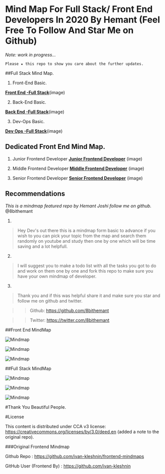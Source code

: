 # Mind Map For Full Stack/ Front End Developers In 2020 By Hemant (Feel Free To Follow And Star Me on Github)
 
*Note: work in progress...*

`Please ★ this repo to show you care about the further updates.`



##Full Stack Mind Map.

1. Front-End Basic.

[**Front End -Full Stack**](frontenddev.png?raw=true)(image)

2. Back-End Basic.

[**Back End -Full Stack**](frontenddev.png?raw=true)(image)

3. Dev-Ops Basic.

[**Dev Ops -Full Stack**](devops.png?raw=true)(image)




## Dedicated Front End Mind Map.

 1. Junior Frontend Developer
[**Junior Frontend Developer**](junior.png?raw=true) (image)


2. Middle Frontend Developer
[**Middle Frontend Developer**](middle.png?raw=true) (image)
3. Senior Frontend Developer
[**Senior Frontend Developer**](senior.png?raw=true) (image)


## Recommendations
 *This is a mindmap featured repo by Hemant Joshi follow me on github.* @8bithemant
 
 
 1.
>Hey Dev's out there this is a mindmap form basic to advance if you wish to you can pick your topic from  the map and search them randomly on youtube and study then one by one which will be time saving and a lot helpfull. 

2.
>I will suggest you to make a todo list with all the tasks you got to do and work on them one by one and fork this repo to make sure you have your own mindmap of developer.

3.
>Thank you and if this was helpful share it and make sure you star and follow me on github and twitter.

>>Github: https://github.com/8bithemant

>>Twitter: https://twitter.com/8bithemant





##Front End MindMap

![Mindmap](./junior.png)

![Mindmap](./middle.png)

![Mindmap](./senior.png)


##Full Stack MindMap

![Mindmap](./devops.png)

![Mindmap](./backend.png)

![Mindmap](./frontenddev.png)


#Thank You Beautiful People.

#License

This content is distributed under CCA v3 license: https://creativecommons.org/licenses/by/3.0/deed.en (added a note to the original repo).


###Original Frontend Mindmap

Github Repo : https://github.com/ivan-kleshnin/frontend-mindmaps

GitHub User (Frontend By) : https://github.com/ivan-kleshnin

